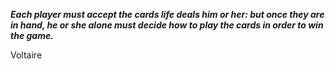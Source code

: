 _**Each player must accept the cards life deals him or her: but once they are in hand, he or she alone must decide how to play the cards in order to win the game.**_

Voltaire